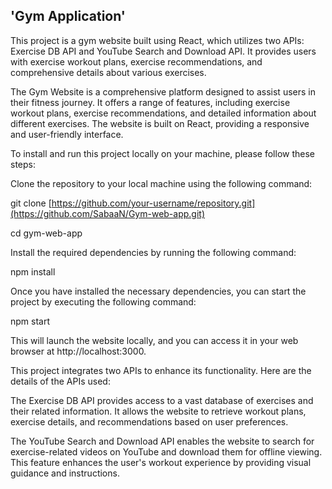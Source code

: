 ## 'Gym Application'

This project is a gym website built using React, which utilizes two APIs: Exercise DB API and YouTube Search and Download API. It provides users with exercise workout plans, exercise recommendations, and comprehensive details about various exercises.


The Gym Website is a comprehensive platform designed to assist users in their fitness journey. It offers a range of features, including exercise workout plans, exercise recommendations, and detailed information about different exercises. The website is built on React, providing a responsive and user-friendly interface.

To install and run this project locally on your machine, please follow these steps:

Clone the repository to your local machine using the following command:

git clone [https://github.com/your-username/repository.git](https://github.com/SabaaN/Gym-web-app.git)

cd gym-web-app

Install the required dependencies by running the following command:

npm install

Once you have installed the necessary dependencies, you can start the project by executing the following command:

npm start

This will launch the website locally, and you can access it in your web browser at http://localhost:3000.


This project integrates two APIs to enhance its functionality. Here are the details of the APIs used:

The Exercise DB API provides access to a vast database of exercises and their related information. It allows the website to retrieve workout plans, exercise details, and recommendations based on user preferences.


The YouTube Search and Download API enables the website to search for exercise-related videos on YouTube and download them for offline viewing. This feature enhances the user's workout experience by providing visual guidance and instructions.


